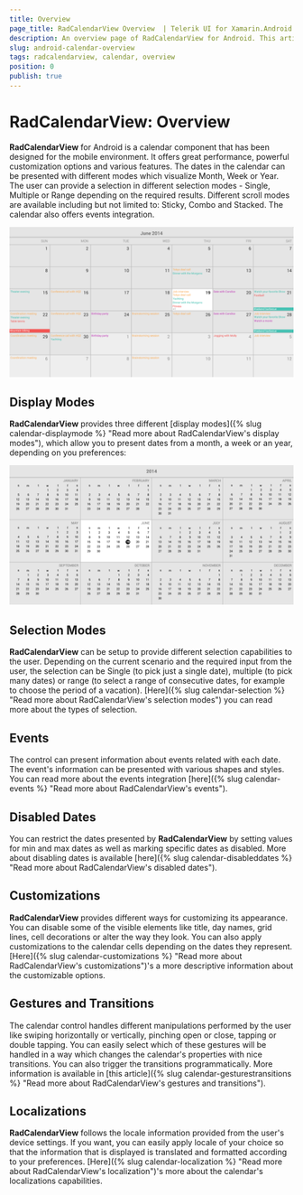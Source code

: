 ```yaml
---
title: Overview
page_title: RadCalendarView Overview  | Telerik UI for Xamarin.Android Documentation
description: An overview page of RadCalendarView for Android. This article explains the most important things you need to know before using RadCalendarView.
slug: android-calendar-overview
tags: radcalendarview, calendar, overview
position: 0
publish: true
---
```


# RadCalendarView: Overview

**RadCalendarView** for Android is a calendar component that has been designed for the mobile environment. It offers great performance, powerful customization options and various features.
The dates in the calendar can be presented with different modes which visualize Month, Week or Year. The user can provide a selection in different selection modes - Single, Multiple or Range depending on the required results.
Different scroll modes are available including but not limited to: Sticky, Combo and Stacked.
The calendar also offers events integration.

![TelerikUI-Calendar-Overview](images/calendar-overview-1.png "Calendar Overview.")

## Display Modes

**RadCalendarView** provides three different [display modes]({% slug calendar-displaymode %} "Read more about RadCalendarView's display modes"), which allow you to present dates from a month, a week or an year, depending on you preferences:

![TelerikUI-Calendar-Year](images/calendar-overview-2.png "Calendar in Year mode.")

## Selection Modes

**RadCalendarView** can be setup to provide different selection capabilities to the user. Depending on the current scenario and the required input from the user, the selection can be Single (to pick just a single date),
multiple (to pick many dates) or range (to select a range of consecutive dates, for example to choose the period of a vacation). [Here]({% slug calendar-selection %} "Read more about RadCalendarView's selection modes")
you can read more about the types of selection.

## Events

The control can present information about events related with each date. The event's information can be presented with various shapes and styles. You can read more about the events integration
[here]({% slug calendar-events %} "Read more about RadCalendarView's events").

## Disabled Dates

You can restrict the dates presented by **RadCalendarView** by setting values for min and max dates as well as marking specific dates as disabled. More about disabling dates is available [here]({% slug calendar-disableddates %} "Read more about RadCalendarView's disabled dates").

## Customizations

**RadCalendarView** provides different ways for customizing its appearance. You can disable some of the visible elements like title, day names, grid lines, cell decorations or alter the way they look. You can also apply
customizations to the calendar cells depending on the dates they represent. [Here]({% slug calendar-customizations %} "Read more about RadCalendarView's customizations")'s a more descriptive information about the customizable options.

## Gestures and Transitions

The calendar control handles different manipulations performed by the user like swiping horizontally or vertically, pinching open or close, tapping or double tapping. You can easily select which of these gestures will
be handled in a way which changes the calendar's properties with nice transitions. You can also trigger the transitions programmatically. More information is available in
[this article]({% slug calendar-gesturestransitions %} "Read more about RadCalendarView's gestures and transitions").

## Localizations

**RadCalendarView** follows the locale information provided from the user's device settings. If you want, you can easily apply locale of your choice so that the information that is displayed is translated and formatted
according to your preferences. [Here]({% slug calendar-localization %} "Read more about RadCalendarView's localization")'s more about the calendar's localizations capabilities.
